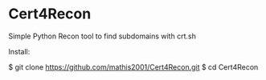 # Cert4Recon
Simple Python Recon tool to find subdomains with crt.sh

Install:

$ git clone https://github.com/mathis2001/Cert4Recon.git
$ cd Cert4Recon


